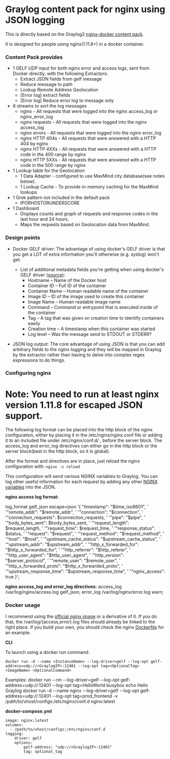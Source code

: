 # Graylog content pack for nginx using JSON logging

This is directly based on the Graylog2 [nginx-docker content pack](https://github.com/ronlut/graylog-content-pack-nginx-docker).

It is designed for people using nginx(1.11.8+) in a docker container.

### Content Pack provides
  * 1 GELF UDP input for both nginx error and access logs, sent from Docker directly, with the following Extractors:
    * Extract JSON fields from gelf message
    * Reduce message to path
    * Lookup Remote Address Geolocation
    * [Error log] extract fields
    * [Error log] Reduce error log to message only
  * 6 streams to sort the log messages
    * nginx - All requests that were logged into the nginx access_log or nginx_error_log
    * nginx requests - All requests that were logged into the nginx access_log
    * nginx errors - All requests that were logged into the nginx error_log
    * nginx HTTP 404s - All requests that were answered with a HTTP 404 by nginx
    * nginx HTTP 4XXs - All requests that were answered with a HTTP code in the 400 range by nginx
    * nginx HTTP 5XXs - All requests that were answered with a HTTP code in the 500 range by nginx
  * 1 Lookup table for the Geolocation
    * 1 Data Adapter - configured to use MaxMind city database(see notes below).
    * 1 Lookup Cache - To provide in-memory caching for the MaxMind lookups
  * 1 Grok pattern not included in the default pack
    * IPORHOSTORUNDERSCORE
  * 1 Dashboard
    * Displays counts and graph of requests and response codes in the last hour and 24 hours.
    * Maps the requests based on Geolocation data from MaxMind.

### Design points

  * Docker GELF driver: The advantage of using docker's GELF driver is that you get a LOT of extra information you'll otherwise (e.g. syslog) won't get.
    * List of additional metadata fields you're getting when using docker's GELF driver [(source)](https://www.graylog.org/post/centralized-docker-container-logging-with-native-graylog-integration):
      * Hostname – Name of the Docker host
      * Container ID – Full ID of the container
      * Container Name – Human readable name of the container
      * Image ID – ID of the image used to create this container
      * Image Name – Human readable image name
      * Command – Command or entrypoint that is executed inside of the container
      * Tag – A tag that was given on creation time to identify containers easily
      * Creation time – A timestamp when this container was started
      * Log level – Was the message send to STDOUT or STDERR?

  * JSON log output: The core advantage of using JSON is that you can add arbitrary fields to the nginx logging and they will be mapped in Graylog by the extractor rather than having to delve into complex regex expressions to do things.

### Configuring nginx

# Note: You need to run at least nginx version 1.11.8 for escaped JSON support.

The following log format can be placed into the http block of the nginx configuration, either by placing it in the /etc/nginx/nginx.conf file or adding it to an included file under /etc/nginx/conf.d/ , before the server block. The access_log and error_log directives can either go in the http block or the server block(best in the http block, so it is global).

After the format and directives are in place, just reload the nginx configuration with: `nginx -s reload`

This configuration will send various NGINX variables to Graylog. You can log other useful information for each request by adding any other [NGINX variables](http://nginx.org/en/docs/http/ngx_http_core_module.html#variables) into the JSON.

**nginx access log format:**

  log_format gelf_json escape=json '{ "timestamp": "$time_iso8601", '
         '"remote_addr": "$remote_addr", '
         '"connection": "$connection", '
         '"connection_requests": $connection_requests, '
         '"pipe": "$pipe", '
         '"body_bytes_sent": $body_bytes_sent, '
         '"request_length": $request_length, '
         '"request_time": $request_time, '
         '"response_status": $status, '
         '"request": "$request", '
         '"request_method": "$request_method", '
         '"host": "$host", '
         '"upstream_cache_status": "$upstream_cache_status", '
         '"upstream_addr": "$upstream_addr", '
         '"http_x_forwarded_for": "$http_x_forwarded_for", '
         '"http_referrer": "$http_referer", '
         '"http_user_agent": "$http_user_agent", '
         '"http_version": "$server_protocol", '
         '"remote_user": "$remote_user", '
         '"http_x_forwarded_proto": "$http_x_forwarded_proto", '
         '"upstream_response_time": "$upstream_response_time", '
         '"nginx_access": true }';

**nginx access_log and error_log directives:**
  access_log  /var/log/nginx/access.log  gelf_json;
  error_log  /var/log/nginx/error.log warn;

### Docker usage

I recommend using the [official nginx image](https://hub.docker.com/_/nginx) or a derivative of it. If you do that, the /var/log/{access,error}.log files should already be linked to the right place. If you build your own, you should check the nginx [Dockerfile](https://github.com/nginxinc/docker-nginx/blob/8921999083def7ba43a06fabd5f80e4406651353/mainline/jessie/Dockerfile#L21-L23) for an example.

**CLI**

To launch using a docker run command:

    docker run -d --name <InstanceName> --log-driver=gelf --log-opt gelf-address=udp://<GraylogIP>:12401 --log-opt tag=<OptionalTag> <ImageName> <OptionalCommand>

Examples:
    docker run --rm --log-driver=gelf --log-opt gelf-address=udp://<GraylogIP>:12401 --log-opt tag=HelloWorld busybox echo Hello Graylog
    docker run -d --name nginx --log-driver=gelf --log-opt gelf-address=udp://<GraylogIP>:12401 --log-opt tag=prod_frontend -v /path/to/vhost/configs:/etc/nginx/conf.d nginx:latest

**docker-compose.yml**

    image: nginx:latest
    volumes:
      - /path/to/vhost/configs:/etc/nginx/conf.d
    logging:
        driver: gelf
        options:
            gelf-address: "udp://<GraylogIP>:12401"
            tag: optional_tag
